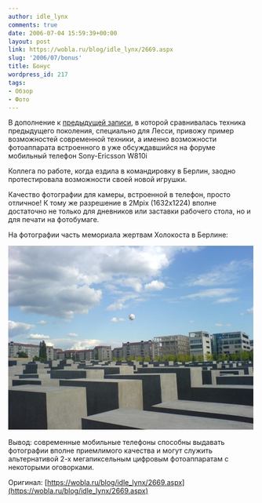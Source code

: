 ```yaml
---
author: idle_lynx
comments: true
date: 2006-07-04 15:59:39+00:00
layout: post
link: https://wobla.ru/blog/idle_lynx/2669.aspx
slug: '2006/07/bonus'
title: Бонус
wordpress_id: 217
tags:
- Обзор
- Фото
---
```


В дополнение к [предыдущей записи](/2006/07/camera-vs-cellphone), в которой сравнивалась техника предыдущего поколения, специально для Лесси, привожу пример возможностей современной техники, а именно возможности фотоаппарата встроенного в уже обсуждавшийся на форуме мобильный телефон Sony-Ericsson W810i

Коллега по работе, когда ездила в командировку в Берлин, заодно протестировала возможности своей новой игрушки.

Качество фотографии для камеры, встроенной в телефон, просто отличное! К тому же разрешение в 2Mpix (1632x1224) вполне достаточно не только для дневников или заставки рабочего стола, но и для печати на фотобумаге.

На фотографии часть мемориала жертвам Холокоста в Берлине:

![Sample - Sony-Ericsson W810i](images/2007/05/d7ac083b-b66c-4f71-bfed-8e6dfd98b8ca.jpg)

Вывод: современные мобильные телефоны способны выдавать фотографии вполне приемлимого качества и могут служить альтернативой 2-х мегапиксельным цифровым фотоаппаратам с некоторыми оговорками.

Оригинал: [https://wobla.ru/blog/idle_lynx/2669.aspx](https://wobla.ru/blog/idle_lynx/2669.aspx)
